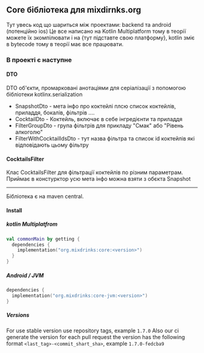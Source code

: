 ## Core бібліотека для mixdirnks.org

Тут увесь код що шариться між проектами: backend та android (потенційно ios)
Це все написано на Kotlin Multiplatform тому в теорії можете їх зкомпілювати і на {тут підставте свою платформу},
kotlin зміє в bytecode тому в теорії має все працювати.

### В проекті є наступне

#### DTO

DTO об'єкти, промарковані анотаціями для серіалізації з попомогою бібліотеки kotlinx.serialization

- SnapshotDto - мета інфо про коктейлі плсю список коктейлів, приладдя, бокалів, фільтрів ....
- CocktailDto - Коктейль, включає в себе інгредієнти та приладдя
- FilterGroupDto - група фільтрів для прикладу "Смак" або "Рівень алкоголю"
- FilterWithCocktailIdsDto - тут назва фільтра та список id коктейлів які відповідають цьому фільтру

#### CocktailsFilter

Клас CocktailsFilter для фільтрації коктейлів по різним параметрам.
Приймає в констурктор усю мета інфо можна взяти з обєкта Snapshot

---

Бібліотека є на maven central.

#### Install
##### kotlin Multiplatfrom
```kotlin
val commonMain by getting {
  dependencies {
    implementation("org.mixdrinks:core:<version>")
  }
}
```

##### Android / JVM
```kotlin
dependencies {
  implementation("org.mixdrinks:core-jvm:<version>")
}
```

##### Versions
For use stable version use repository tags, example `1.7.0`
Also our ci generate the version for each pull request the version has the following format `<last_tag>-<commit_shart_sha>`, example `1.7.0-fedcba9`

